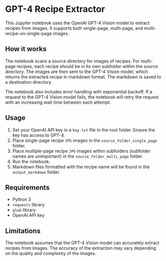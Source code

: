 # GPT-4 Recipe Extractor

This Jupyter notebook uses the OpenAI GPT-4 Vision model to extract recipes from images. It supports both single-page, multi-page, and multi-recipe-on-single-page images.

## How it works

The notebook scans a source directory for images of recipes. For multi-page recipes, each recipe should be in its own subfolder within the source directory. The images are then sent to the GPT-4 Vision model, which returns the extracted recipe in markdown format. The markdown is saved to a destination directory.

The notebook also includes error handling with exponential backoff. If a request to the GPT-4 Vision model fails, the notebook will retry the request with an increasing wait time between each attempt.

## Usage

1. Set your OpenAI API key in a `key.txt` file in the root folder. Ensure the key has access to GPT-4.
2. Place single-page recipe `JPG` images in the `source_folder_single_page` folder.
3. Place multiple-page recipe `JPG` images within subfolders (subfolder names are unimportant) in the `source_folder_multi_page` folder.
4. Run the notebook.
5. Markdown files formatted with the recipe name will be found in the `output_markdown` folder.

## Requirements

- Python 3
- `requests` library
- `glob` library
- OpenAI API key

## Limitations

The notebook assumes that the GPT-4 Vision model can accurately extract recipes from images. The accuracy of the extraction may vary depending on the quality and complexity of the images.
